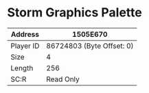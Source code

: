 
#  Storm Graphics Palette
Address   | 1505E670
----------|-------------
Player ID | 86724803 (Byte Offset: 0)
Size 	  | 4
Length 	  | 256
SC:R      | Read Only


